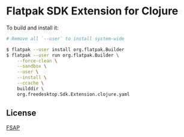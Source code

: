# Flatpak SDK Extension for Clojure

To build and install it:

```sh
# Remove all `--user` to install system-wide

$ flatpak --user install org.flatpak.Builder
$ flatpak --user run org.flatpak.Builder \
    --force-clean \
    --sandbox \
    --user \
    --install \
    --ccache \
    builddir \
    org.freedesktop.Sdk.Extension.clojure.yaml
```

## License

[FSAP](./LICENSES/FSAP)

